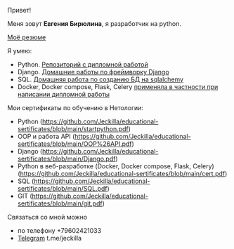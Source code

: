 Привет!

Меня зовут **Евгения Бирюлина**, я разработчик на python.

[Моё резюме](https://github.com/Jeckilla/educational-sertificates/blob/main/Резюме%20Бирюлина%20Е.И.%20Python%20веб-разработчик.docx)

Я умею:

- Python. [Репозиторий с дипломной работой](https://github.com/Jeckilla/diplom3)
- Django. [Домашние работы по фреймворку Django](https://github.com/Jeckilla/HW_django_1)
- SQL. [Домашняя работа по созданию БД на sqlalchemy](https://github.com/Jeckilla/Bookstores)
- Docker, Docker compose, Flask, Celery [применяла в частности при написании дипломной работы](https://github.com/Jeckilla/diplom3/blob/b739f0b5f1044239aa277356f458f806662b9464/orders/backend/tasks.py)

Мои сертификаты по обучению в Нетологии:

- Python (https://github.com/Jeckilla/educational-sertificates/blob/main/startpython.pdf)
- OOP и работа API (https://github.com/Jeckilla/educational-sertificates/blob/main/OOP%26API.pdf)
- Django (https://github.com/Jeckilla/educational-sertificates/blob/main/Django.pdf)
- Python в веб-разработке (Docker, Docker compose, Flask, Celery) (https://github.com/Jeckilla/educational-sertificates/blob/main/cert.pdf)
- SQL (https://github.com/Jeckilla/educational-sertificates/blob/main/SQL.pdf)
- GIT (https://github.com/Jeckilla/educational-sertificates/blob/main/git.pdf)

Связаться со мной можно 
- по телефону +79602421033
- [Telegram](https://t.me/jeckilla) t.me/jeckilla
